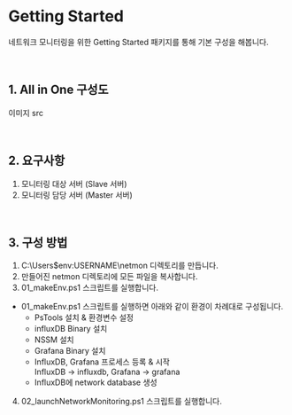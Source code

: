 # Getting Started

네트워크 모니터링을 위한 Getting Started 패키지를 통해 기본 구성을 해봅니다. 

<br>

## 1. All in One 구성도
이미지 src

<br>

## 2. 요구사항
1. 모니터링 대상 서버 (Slave 서버)
2. 모니터링 담당 서버 (Master 서버)
<br>

## 3. 구성 방법
1. C:\Users\$env:USERNAME\netmon 디렉토리를 만듭니다.
2. 만들어진 netmon 디렉토리에 모든 파일을 복사합니다.
3. 01_makeEnv.ps1 스크립트를 실행합니다.

+ 01_makeEnv.ps1 스크립트를 실행하면 아래와 같이 환경이 차례대로 구성됩니다.
   - PsTools 설치 & 환경변수 설정
   - influxDB Binary 설치
   - NSSM 설치
   - Grafana Binary 설치
   - InfluxDB, Grafana 프로세스 등록 & 시작 <br>
      InfluxDB -> influxdb, Grafana -> grafana
   - InfluxDB에 network database 생성

4. 02_launchNetworkMonitoring.ps1 스크립트를 실행합니다.

<br>

